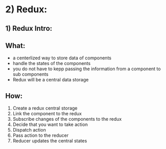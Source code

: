# 2) Redux:


## 1) Redux Intro:

## What:
- a centerlized way to store data of components
- handle the states of the components  
- you do not have to kepp passing the information from a component to sub components
- Redux will be a central data storage


## How:

1. Create a redux central storage
2. Link the component to the redux
3. Subscribe changes of the components to the redux
4. Decide that you want to take action
5. Dispatch action
6. Pass action to the reducer
7. Reducer updates the central states


















